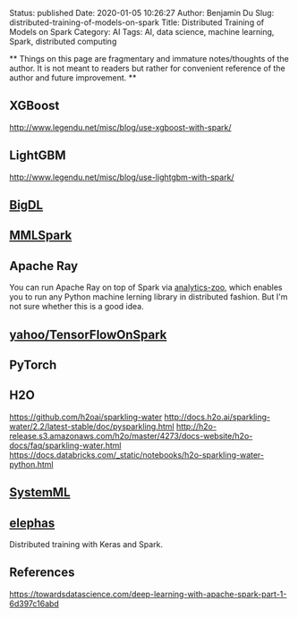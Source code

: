 Status: published
Date: 2020-01-05 10:26:27
Author: Benjamin Du
Slug: distributed-training-of-models-on-spark
Title: Distributed Training of Models on Spark
Category: AI
Tags: AI, data science, machine learning, Spark, distributed computing

**
Things on this page are fragmentary and immature notes/thoughts of the author.
It is not meant to readers but rather for convenient reference of the author and future improvement.
**

## XGBoost

http://www.legendu.net/misc/blog/use-xgboost-with-spark/

## LightGBM

http://www.legendu.net/misc/blog/use-lightgbm-with-spark/

## [BigDL](https://github.com/intel-analytics/BigDL)

## [MMLSpark](https://github.com/Azure/mmlspark)

## Apache Ray

You can run Apache Ray on top of Spark via 
[analytics-zoo](https://github.com/intel-analytics/analytics-zoo),
which enables you to run any Python machine lerning library in distributed fashion.
But I'm not sure whether this is a good idea.

## [yahoo/TensorFlowOnSpark](https://github.com/yahoo/TensorFlowOnSpark)

## PyTorch

## H2O

https://github.com/h2oai/sparkling-water
http://docs.h2o.ai/sparkling-water/2.2/latest-stable/doc/pysparkling.html
http://h2o-release.s3.amazonaws.com/h2o/master/4273/docs-website/h2o-docs/faq/sparkling-water.html
https://docs.databricks.com/_static/notebooks/h2o-sparkling-water-python.html

## [SystemML](https://github.com/apache/systemml)

## [elephas](https://github.com/maxpumperla/elephas)

Distributed training with Keras and Spark.

## References

https://towardsdatascience.com/deep-learning-with-apache-spark-part-1-6d397c16abd
